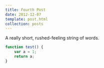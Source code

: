 ```yaml
---
title: Fourth Post
date: 2012-12-07
template: post.html
collection: posts
---
```


A really short, rushed-feeling string of words.

```javascript
function test() {
    var a = 1;
    return a;
}
```
